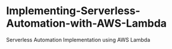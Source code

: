 # Implementing-Serverless-Automation-with-AWS-Lambda
Serverless Automation Implementation using AWS Lambda
